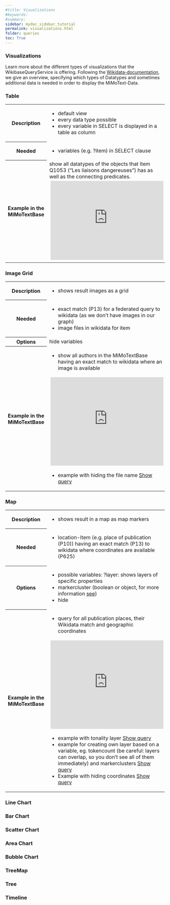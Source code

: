 ```yaml
---
#title: Visualizations 
#keywords:
#summary: 
sidebar: mydoc_sidebar_tutorial
permalink: visualizations.html
folder: queries
toc: True
---
```


### **Visualizations**

Learn more about the different types of visualizations that the WikibaseQueryService is offering. Following the [Wikidata-documentation](https://www.wikidata.org/wiki/Wikidata:SPARQL_query_service/Wikidata_Query_Help/Result_Views), we give an overview, specifying which types of Datatypes and sometimes additional data is needed in order to display the MiMoText-Data.

<!--
style="width: 100%; height:auto; border: none; padding:1%; position:relative; top:0; left:0;"
 -->

### Table

<table>
<colgroup>
<col width="15%"/>
<col width="85%"/>
<!-- <col width="60%"> -->
</colgroup>
  <tbody>
    <tr>
      <th>Description</th>
      <td colspan="2">
      <ul>
      <li>default view</li>
      <li>every data type possible</li>
      <li>every variable in SELECT is displayed in a table as column
</li>
      </ul>
      </td>
    </tr>
    <tr>
      <th>Needed</th>
      <td>
      <ul>
      <li>variables (e.g. ?item) in SELECT clause</li>
      </ul>
      </td>
    </tr>
    <tr>
      <th>Example in the MiMoTextBase</th>
      <td > show all datatypes of the objects that Item Q1053 (“Les liaisons dangereuses”) has as well as the connecting predicates.<lb/>
      <iframe style="width: 100%; max-width:100%; max-height:100%; height:250px; border: none; padding:1%; position:relative; top:0; left:0;" src="https://query.mimotext.uni-trier.de/embed.html#PREFIX%20wd%3A%20%3Chttp%3A%2F%2Fdata.mimotext.uni-trier.de%2Fentity%2F%3E%0APREFIX%20wdt%3A%20%3Chttp%3A%2F%2Fdata.mimotext.uni-trier.de%2Fprop%2Fdirect%2F%3E%0A%0A%23%20show%20datatypes%20of%20objects%20that%20%22Les%20liaisons%20dangereuses%22%20%28Q1053%29%20has%20and%20their%20predicates.%0ASELECT%20DISTINCT%20%28datatype%28%3Fo%29%20as%20%3Fdatatype%29%20%3Fo%20%3FoLabel%20%3Fp%0AWHERE%7B%0A%20%20wd%3AQ1053%20%3Fp%20%3Fo.%0A%20%20%0A%20%20SERVICE%20wikibase%3Alabel%20%7B%20bd%3AserviceParam%20wikibase%3Alanguage%20%22en%22.%20%7D%0A%7DORDER%20BY%20desc%28%3Fdatatype%29" referrerpolicy="origin" sandbox="allow-scripts allow-same-origin allow-popups" ></iframe></td>
    </tr>
  </tbody>
</table>

### Image Grid

<table>
<colgroup>
<col width="15%"/>
<col width="85%"/>
</colgroup>
  <tbody>
    <tr>
      <th>Description</th>
      <td> 
      <ul>
        <li>shows result images as a grid</li>
      </ul>
      </td>
    </tr>
    <tr>
      <th>Needed</th>
      <td >
      <ul>
      <li>exact match (P13) for a federated query to wikidata (as we don’t have images in our graph)</li>
      <li>image files in wikidata for item</li>
      </ul>
      </td>
    </tr>
    <tr>
    <th>Options</th>
    <td>hide variables
    </td>
    </tr>
    <tr>
      <th>Example in the MiMoTextBase</th>
      <td>
      <ul>
      <li>show all authors in the MiMoTextBase having an exact match to wikidata where an image is available </li>
    </ul>
    <lb/>
      <iframe style="width: 100%; max-width:100%; max-height:100%; height:280px; border: none; padding:1%; position:relative; top:0; left:0;" src="https://query.mimotext.uni-trier.de/embed.html#%23defaultView%3AImageGrid%0APREFIX%20wd%3A%20%3Chttp%3A%2F%2Fdata.mimotext.uni-trier.de%2Fentity%2F%3E%0APREFIX%20wdt%3A%20%3Chttp%3A%2F%2Fdata.mimotext.uni-trier.de%2Fprop%2Fdirect%2F%3E%0APREFIX%20wid%3A%20%3Chttp%3A%2F%2Fwww.wikidata.org%2Fentity%2F%3E%20%23wikidata%20wd%0APREFIX%20widt%3A%20%3Chttp%3A%2F%2Fwww.wikidata.org%2Fprop%2Fdirect%2F%3E%20%23wikidata%20wdt%0A%23%20show%20all%20author%20images%20that%20have%20an%20exact%20match%20with%20wikidata%20and%20where%20it%20contains%20images%0A%0ASELECT%20%3Fauthor%20%3FauthorLabel%20%3Fimg%0AWHERE%20%7B%0A%20%20%3Fauthor%20wdt%3AP11%20wd%3AQ11%3B%0A%20%20%20%20%20%20%20%20%20%20wdt%3AP13%20%3FwikiLink.%0A%20%20%20%20SERVICE%20%3Chttps%3A%2F%2Fquery.wikidata.org%2Fsparql%3E%20%7B%0A%20%20%20%20%3FwikiLink%20widt%3AP18%20%3Fimg.%0A%20%20%7D%20%20%20%20%20%20%20%20%20%20%20%0A%20%20SERVICE%20wikibase%3Alabel%20%7B%20bd%3AserviceParam%20wikibase%3Alanguage%20%22en%22%20.%20%7D%0A%20%20%20%20%20%20%20%20%0A%7D" referrerpolicy="origin" sandbox="allow-scripts allow-same-origin allow-popups" ></iframe> <lb/>
      <ul>
      <li>example with hiding the file name <lb/><a href="https://tinyurl.com/2n48bxhb">Show query</a></li>
     </ul>
      </td>
    </tr>
  </tbody>
</table>


### Map

<table>
<colgroup>
<col width="15%"/>
<col width="85%"/>
</colgroup>
  <tbody>
    <tr>
      <th>Description</th>
      <td> 
      <ul>
        <li>shows result in a map as map markers</li>
      </ul>
      </td>
    </tr>
    <tr>
      <th>Needed</th>
      <td >
      <ul>
      <li>location-Item (e.g. place of publication (P10)) having an exact match (P13) to wikidata where coordinates are available (P625)</li>
      </ul>
      </td>
    </tr>
    <tr>
    <th>Options</th>
    <td>
    <ul>
    <li>possible variables: ?layer: shows layers of specific properties</li>
    <li>markercluster (boolean or object, for more information <a href="https://www.wikidata.org/wiki/Wikidata:SPARQL_query_service/Wikidata_Query_Help/Result_Views#Map">see</a>)
    </li>
    <li>hide</li>
    </ul>
    </td>
    </tr>
    <tr>
      <th>Example in the MiMoTextBase</th>
      <td>
      <ul>
      <li> query for all publication places, their Wikidata match and geographic coordinates </li>
    </ul>
    <lb/>
      <iframe style="width: 100%; max-width:100%; max-height:100%; height:280px; border: none; padding:1%; position:relative; top:0; left:0;" src="https://query.mimotext.uni-trier.de/embed.html#%23query%20for%20all%20publication%20places%2C%20their%20Wikidata%20match%20and%20geographic%20coordinates%20%0A%23defaultView%3AMap%0APREFIX%20wid%3A%20%3Chttp%3A%2F%2Fwww.wikidata.org%2Fentity%2F%3E%20%23wikidata%20wd%0APREFIX%20widt%3A%20%3Chttp%3A%2F%2Fwww.wikidata.org%2Fprop%2Fdirect%2F%3E%20%23wikidata%20wdt%0APREFIX%20wd%3A%3Chttp%3A%2F%2Fdata.mimotext.uni-trier.de%2Fentity%2F%3E%0APREFIX%20wdt%3A%3Chttp%3A%2F%2Fdata.mimotext.uni-trier.de%2Fprop%2Fdirect%2F%3E%20%0ASELECT%20DISTINCT%20%3Fitem%20%3FitemLabel%20%3FlocLabel%20%3FWikiDataEntity%20%3FcoordinateLocation%0AWHERE%20%7B%20%3Fitem%20wdt%3AP10%20%3Floc.%0A%20%20%3Floc%20wdt%3AP13%20%3FWikiDataEntity.%0A%20%20%23Federated%20Query%20-%3E%20Wikidata%0A%20%20SERVICE%20%3Chttps%3A%2F%2Fquery.wikidata.org%2Fsparql%3E%20%7B%0A%20%20%20%20%3FWikiDataEntity%20widt%3AP625%20%3FcoordinateLocation%0A%20%20%7D%20%20%20%20%20%20%20%20%20%20%20%0A%20%20SERVICE%20wikibase%3Alabel%20%7B%20bd%3AserviceParam%20wikibase%3Alanguage%20%22en%22%20.%20%7D%0A%7D%0A" referrerpolicy="origin" sandbox="allow-scripts allow-same-origin allow-popups" ></iframe> <lb/>
      <ul>
      <li>example with tonality layer <lb/><a href="https://tinyurl.com/2e7selk2">Show query</a></li>
      <li>example for creating own layer based on a variable, eg. tokencount (be careful: layers can overlap, so you don’t see all of them immediately) and markerclusters <lb/>
      <a href="https://tinyurl.com/2e8ebb5b">Show query</a>
</li>
<li>
Example with hiding coordinates <lb/>
<a href="https://tinyurl.com/2kydkoza">Show query</a>
</li>
     </ul>
      </td>
    </tr>
  </tbody>
</table>

### Line Chart

<!-- 
<table>
<colgroup>
<col width="20%"/>
<col width="30%"/>
<col width="50%">
</colgroup>
  <tbody>
    <tr>
      <th>Description</th>
      <td colspan="2"> here comes the des.</td>
    </tr>
    <tr>
      <th>Needed</th>
      <td colspan="2">whats meeded   ssdsdgfsdfgsdgdfgsdfasdfasdfddkfgsdkgjksdgfjldsgjksdjglksdgjskdgjldkgjskdgjdkffgdfgsd</td>
    </tr>
    <tr>
    <th>Options</th>
    <td colspan="2">dgfdgdg
    </td>
    </tr>
    <tr>
      <th>Example in MiMoTextBase</th>
      <td>sflksjgklfj</td>
      <td></td>
    </tr>
  </tbody>
</table>
-->
### Bar Chart
<!-- 
<table>
<colgroup>
<col width="20%"/>
<col width="30%"/>
<col width="50%">
</colgroup>
  <tbody>
    <tr>
      <th>Description</th>
      <td colspan="2"> here comes the des.</td>
    </tr>
    <tr>
      <th>Needed</th>
      <td colspan="2">whats meeded   ssdsdgfsdfgsdgdfgsdfasdfasdfddkfgsdkgjksdgfjldsgjksdjglksdgjskdgjldkgjskdgjdkffgdfgsd</td>
    </tr>
    <tr>
    <th>Options</th>
    <td colspan="2">dgfdgdg
    </td>
    </tr>
    <tr>
      <th>Example in MiMoTextBase</th>
      <td>sflksjgklfj</td>
      <td></td>
    </tr>
  </tbody>
</table>
-->
### Scatter Chart
<!-- 
<table>
<colgroup>
<col width="20%"/>
<col width="30%"/>
<col width="50%">
</colgroup>
  <tbody>
    <tr>
      <th>Description</th>
      <td colspan="2"> here comes the des.</td>
    </tr>
    <tr>
      <th>Needed</th>
      <td colspan="2">whats meeded   ssdsdgfsdfgsdgdfgsdfasdfasdfddkfgsdkgjksdgfjldsgjksdjglksdgjskdgjldkgjskdgjdkffgdfgsd</td>
    </tr>
    <tr>
    <th>Options</th>
    <td colspan="2">dgfdgdg
    </td>
    </tr>
    <tr>
      <th>Example in MiMoTextBase</th>
      <td>sflksjgklfj</td>
      <td></td>
    </tr>
  </tbody>
</table>
-->
### Area Chart
<!-- 
<table>
<colgroup>
<col width="20%"/>
<col width="30%"/>
<col width="50%">
</colgroup>
  <tbody>
    <tr>
      <th>Description</th>
      <td colspan="2"> here comes the des.</td>
    </tr>
    <tr>
      <th>Needed</th>
      <td colspan="2">whats meeded   ssdsdgfsdfgsdgdfgsdfasdfasdfddkfgsdkgjksdgfjldsgjksdjglksdgjskdgjldkgjskdgjdkffgdfgsd</td>
    </tr>
    <tr>
    <th>Options</th>
    <td colspan="2">dgfdgdg
    </td>
    </tr>
    <tr>
      <th>Example in MiMoTextBase</th>
      <td>sflksjgklfj</td>
      <td></td>
    </tr>
  </tbody>
</table>
-->

### Bubble Chart
<!-- 
<table>
<colgroup>
<col width="20%"/>
<col width="30%"/>
<col width="50%">
</colgroup>
  <tbody>
    <tr>
      <th>Description</th>
      <td colspan="2"> here comes the des.</td>
    </tr>
    <tr>
      <th>Needed</th>
      <td colspan="2">whats meeded   ssdsdgfsdfgsdgdfgsdfasdfasdfddkfgsdkgjksdgfjldsgjksdjglksdgjskdgjldkgjskdgjdkffgdfgsd</td>
    </tr>
    <tr>
    <th>Options</th>
    <td colspan="2">dgfdgdg
    </td>
    </tr>
    <tr>
      <th>Example in MiMoTextBase</th>
      <td>sflksjgklfj</td>
      <td></td>
    </tr>
  </tbody>
</table>
-->
### TreeMap
<!-- 
<table>
<colgroup>
<col width="20%"/>
<col width="30%"/>
<col width="50%">
</colgroup>
  <tbody>
    <tr>
      <th>Description</th>
      <td colspan="2"> here comes the des.</td>
    </tr>
    <tr>
      <th>Needed</th>
      <td colspan="2">whats meeded   ssdsdgfsdfgsdgdfgsdfasdfasdfddkfgsdkgjksdgfjldsgjksdjglksdgjskdgjldkgjskdgjdkffgdfgsd</td>
    </tr>
    <tr>
    <th>Options</th>
    <td colspan="2">dgfdgdg
    </td>
    </tr>
    <tr>
      <th>Example in MiMoTextBase</th>
      <td>sflksjgklfj</td>
      <td></td>
    </tr>
  </tbody>
</table>
-->
### Tree
<!-- 
<table>
<colgroup>
<col width="20%"/>
<col width="30%"/>
<col width="50%">
</colgroup>
  <tbody>
    <tr>
      <th>Description</th>
      <td colspan="2"> here comes the des.</td>
    </tr>
    <tr>
      <th>Needed</th>
      <td colspan="2">whats meeded   ssdsdgfsdfgsdgdfgsdfasdfasdfddkfgsdkgjksdgfjldsgjksdjglksdgjskdgjldkgjskdgjdkffgdfgsd</td>
    </tr>
    <tr>
    <th>Options</th>
    <td colspan="2">dgfdgdg
    </td>
    </tr>
    <tr>
      <th>Example in MiMoTextBase</th>
      <td>sflksjgklfj</td>
      <td></td>
    </tr>
  </tbody>
</table>
-->
### Timeline

<!-- 
<table>
<colgroup>
<col width="20%"/>
<col width="30%"/>
<col width="50%">
</colgroup>
  <tbody>
    <tr>
      <th>Description</th>
      <td colspan="2"> here comes the des.</td>
    </tr>
    <tr>
      <th>Needed</th>
      <td colspan="2">whats meeded   ssdsdgfsdfgsdgdfgsdfasdfasdfddkfgsdkgjksdgfjldsgjksdjglksdgjskdgjldkgjskdgjdkffgdfgsd</td>
    </tr>
    <tr>
    <th>Options</th>
    <td colspan="2">dgfdgdg
    </td>
    </tr>
    <tr>
      <th>Example in MiMoTextBase</th>
      <td>sflksjgklfj</td>
      <td></td>
    </tr>
  </tbody>
</table>
-->